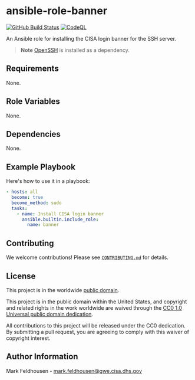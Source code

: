 # ansible-role-banner #

[![GitHub Build Status](https://github.com/cisagov/ansible-role-banner/workflows/build/badge.svg)](https://github.com/cisagov/ansible-role-banner/actions)
[![CodeQL](https://github.com/cisagov/ansible-role-banner/workflows/CodeQL/badge.svg)](https://github.com/cisagov/ansible-role-banner/actions/workflows/codeql-analysis.yml)

An Ansible role for installing the CISA login banner for the SSH
server.

> **Note**
> [OpenSSH](https://www.openssh.com/) is installed as a dependency.

## Requirements ##

None.

## Role Variables ##

None.

<!--
| Variable | Description | Default | Required |
|----------|-------------|---------|----------|
| optional_variable | Describe its purpose. | `default_value` | No |
| required_variable | Describe its purpose. | n/a | Yes |
-->

## Dependencies ##

None.

## Example Playbook ##

Here's how to use it in a playbook:

```yaml
- hosts: all
  become: true
  become_method: sudo
  tasks:
    - name: Install CISA login banner
      ansible.builtin.include_role:
        name: banner
```

## Contributing ##

We welcome contributions!  Please see [`CONTRIBUTING.md`](CONTRIBUTING.md) for
details.

## License ##

This project is in the worldwide [public domain](LICENSE).

This project is in the public domain within the United States, and
copyright and related rights in the work worldwide are waived through
the [CC0 1.0 Universal public domain
dedication](https://creativecommons.org/publicdomain/zero/1.0/).

All contributions to this project will be released under the CC0
dedication. By submitting a pull request, you are agreeing to comply
with this waiver of copyright interest.

## Author Information ##

Mark Feldhousen - <mark.feldhousen@gwe.cisa.dhs.gov>
